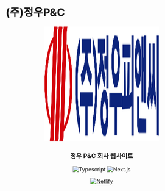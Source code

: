 # (주)정우P&C

<div align="center">
<img src="public/full-logo.svg" alt="jwpnc-logo.svg" width=300 height=300>

### 정우 P&C 회사 웹사이트

![Typescript](https://img.shields.io/badge/TypeScript-3178C6?logo=TypeScript&logoColor=FFF&style=flat-square)
![Next.js](https://img.shields.io/badge/Next.js-000000?style=flat-squre&logo=nextdotjs&logoColor=white)

[![Netlify](https://api.netlify.com/api/v1/badges/a3a28ff6-d432-4f4b-8bd0-f9d8bf35a3e4/deploy-status)](https://app.netlify.com/sites/jw-pnc/deploys)
</div>
